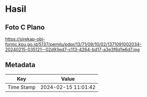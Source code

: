 # Hasil

## Foto C Plano

https://sirekap-obj-formc.kpu.go.id/5137/pemilu/pdpr/13/71/09/10/02/1371091002034-20240215-035121--02d93ed7-c113-4264-bd17-a3e3f6d1e6d7.jpg


## Metadata

| Key        | Value               |
| ---------- | ------------------- |
| Time Stamp | 2024-02-15 11:01:42 |



